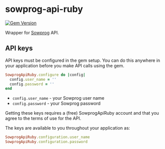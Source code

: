 # sowprog-api-ruby

[![Gem Version](https://badge.fury.io/rb/sowprog-api-ruby.svg)](https://badge.fury.io/rb/sowprog-api-ruby)

Wrapper for [Sowprog](https://www.sowprog.com/) API.

## API keys

API keys must be configured in the gem setup. You can do this anywhere in your application before you make API calls using the gem.

```ruby
SowprogApiRuby.configure do |config|
  config.user_name = ''
  config.password = ''
end
```

* `config.user_name` - your Sowprog user name
* `config.password` - your Sowprog password

Getting these keys requires a (free) SowprogApiRuby account and that you agree to the terms of use for the API.

The keys are available to you throughout your application as:

```ruby
SowprogApiRuby.configuration.user_name
SowprogApiRuby.configuration.password
```
